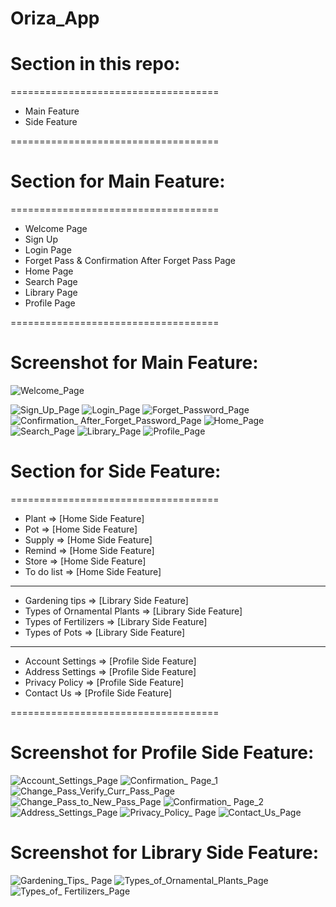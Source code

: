 # Oriza_App

# Section in this repo: 

====================================
 - Main Feature 
 - Side Feature 
  
====================================




# Section for Main Feature: 

====================================
  - Welcome Page
  - Sign Up
  - Login Page
  - Forget Pass & Confirmation After Forget Pass Page
  - Home Page
  - Search Page
  - Library Page
  - Profile Page
  
====================================




# Screenshot for Main Feature:


![Welcome_Page](https://user-images.githubusercontent.com/77261121/180609561-b551a624-a364-458a-ab0d-40a11bafa561.png)



![Sign_Up_Page](https://user-images.githubusercontent.com/77261121/180653893-9b34ebc9-78d3-4964-9caa-3996026def27.png)   ![Login_Page](https://user-images.githubusercontent.com/77261121/180653895-e7c27792-99e5-492a-aa1a-98c3b932a488.png)   ![Forget_Password_Page](https://user-images.githubusercontent.com/77261121/181078687-a060a001-7f28-4c3b-a239-7e311a67d375.png)   ![Confirmation_ After_Forget_Password_Page](https://user-images.githubusercontent.com/77261121/180609616-bf9be9bf-ceda-4111-89d2-b25d358c915f.jpg)   ![Home_Page](https://user-images.githubusercontent.com/77261121/180609623-d0992640-dd69-4531-8706-c4bddb8e8412.png)   ![Search_Page](https://user-images.githubusercontent.com/77261121/180609682-feebbdaf-918a-4d2f-bd13-c175773051dc.png)
![Library_Page](https://user-images.githubusercontent.com/77261121/181771196-dc02d9ac-bac6-4b7c-b862-4d29eece3292.png)  ![Profile_Page](https://user-images.githubusercontent.com/77261121/181078884-e8dc17c8-cc1f-4873-bf6f-9554942da0ce.png)




# Section for Side Feature: 

====================================
 - Plant      => [Home Side Feature]
 - Pot        => [Home Side Feature]
 - Supply     => [Home Side Feature]
 - Remind     => [Home Side Feature]
 - Store      => [Home Side Feature]
 - To do list => [Home Side Feature]
 ------------------------------------
 - Gardening tips             => [Library Side Feature]
 - Types of Ornamental Plants => [Library Side Feature]
 - Types of Fertilizers       => [Library Side Feature]
 - Types of Pots              => [Library Side Feature]
 ------------------------------------
 - Account Settings => [Profile Side Feature]
 - Address Settings => [Profile Side Feature]
 - Privacy Policy   => [Profile Side Feature]
 - Contact Us       => [Profile Side Feature]
 
====================================




# Screenshot for Profile Side Feature:

![Account_Settings_Page](https://user-images.githubusercontent.com/77261121/181079076-1e213f44-1dd7-4847-b7d6-adba97c6e09e.png)   ![Confirmation_ Page_1](https://user-images.githubusercontent.com/77261121/181773487-3706b5de-e29d-4c1d-b247-147fae044710.png)   ![Change_Pass_Verify_Curr_Pass_Page](https://user-images.githubusercontent.com/77261121/181079130-1dbd89b7-869c-469d-9707-b72758ee5ea7.png)   ![Change_Pass_to_New_Pass_Page](https://user-images.githubusercontent.com/77261121/181079139-a0ccc4a3-2ca0-428c-ada9-25d48e3081b3.png)   ![Confirmation_ Page_2](https://user-images.githubusercontent.com/77261121/181773510-5c658c55-fd14-4cc9-8b79-34e71b55062d.png)   ![Address_Settings_Page](https://user-images.githubusercontent.com/77261121/180653939-4c165c9c-19b8-49c7-9fd5-8ab9a474b7e6.png)   ![Privacy_Policy_ Page](https://user-images.githubusercontent.com/77261121/180610812-a3e1ee94-5476-4179-9b0f-0f856f2c7f49.png)   ![Contact_Us_Page](https://user-images.githubusercontent.com/77261121/180610823-835f2474-820f-4fe1-b38b-835f7a413b28.png)   




# Screenshot for Library Side Feature:

![Gardening_Tips_ Page](https://user-images.githubusercontent.com/77261121/181769860-07af0022-0243-4e9b-8ee5-a7769c29f897.png)   ![Types_of_Ornamental_Plants_Page](https://user-images.githubusercontent.com/77261121/181769930-128bb21c-7896-4114-af6c-726936714c9b.png)   ![Types_of_ Fertilizers_Page](https://user-images.githubusercontent.com/77261121/181771326-acb858de-e149-4054-9cfc-84b850b3b30b.png)
